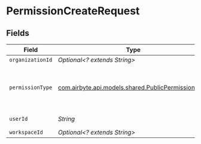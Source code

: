 # PermissionCreateRequest


## Fields

| Field                                                                                             | Type                                                                                              | Required                                                                                          | Description                                                                                       |
| ------------------------------------------------------------------------------------------------- | ------------------------------------------------------------------------------------------------- | ------------------------------------------------------------------------------------------------- | ------------------------------------------------------------------------------------------------- |
| `organizationId`                                                                                  | *Optional<? extends String>*                                                                      | :heavy_minus_sign:                                                                                | N/A                                                                                               |
| `permissionType`                                                                                  | [com.airbyte.api.models.shared.PublicPermissionType](../../models/shared/PublicPermissionType.md) | :heavy_check_mark:                                                                                | Subset of `PermissionType` (removing `instance_admin`), could be used in public-api.              |
| `userId`                                                                                          | *String*                                                                                          | :heavy_check_mark:                                                                                | Internal Airbyte user ID                                                                          |
| `workspaceId`                                                                                     | *Optional<? extends String>*                                                                      | :heavy_minus_sign:                                                                                | N/A                                                                                               |